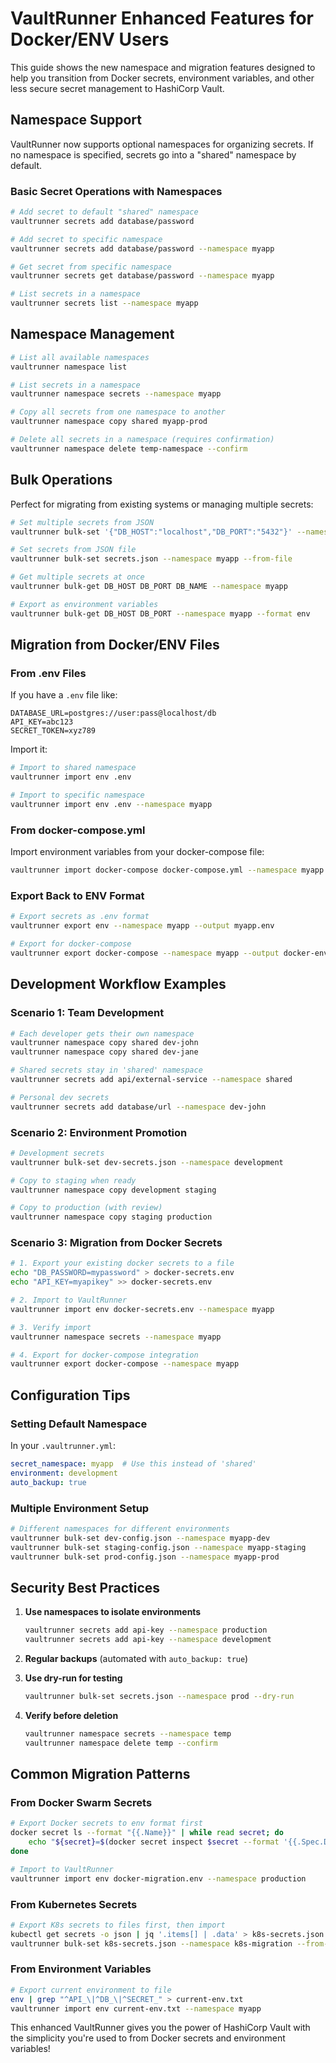 # VaultRunner Enhanced Features for Docker/ENV Users

This guide shows the new namespace and migration features designed to help you transition from Docker secrets, environment variables, and other less secure secret management to HashiCorp Vault.

## Namespace Support

VaultRunner now supports optional namespaces for organizing secrets. If no namespace is specified, secrets go into a "shared" namespace by default.

### Basic Secret Operations with Namespaces

```bash
# Add secret to default "shared" namespace
vaultrunner secrets add database/password

# Add secret to specific namespace
vaultrunner secrets add database/password --namespace myapp

# Get secret from specific namespace
vaultrunner secrets get database/password --namespace myapp

# List secrets in a namespace
vaultrunner secrets list --namespace myapp
```

## Namespace Management

```bash
# List all available namespaces
vaultrunner namespace list

# List secrets in a namespace
vaultrunner namespace secrets --namespace myapp

# Copy all secrets from one namespace to another
vaultrunner namespace copy shared myapp-prod

# Delete all secrets in a namespace (requires confirmation)
vaultrunner namespace delete temp-namespace --confirm
```

## Bulk Operations

Perfect for migrating from existing systems or managing multiple secrets:

```bash
# Set multiple secrets from JSON
vaultrunner bulk-set '{"DB_HOST":"localhost","DB_PORT":"5432"}' --namespace myapp

# Set secrets from JSON file
vaultrunner bulk-set secrets.json --namespace myapp --from-file

# Get multiple secrets at once
vaultrunner bulk-get DB_HOST DB_PORT DB_NAME --namespace myapp

# Export as environment variables
vaultrunner bulk-get DB_HOST DB_PORT --namespace myapp --format env
```

## Migration from Docker/ENV Files

### From .env Files

If you have a `.env` file like:
```
DATABASE_URL=postgres://user:pass@localhost/db
API_KEY=abc123
SECRET_TOKEN=xyz789
```

Import it:
```bash
# Import to shared namespace
vaultrunner import env .env

# Import to specific namespace
vaultrunner import env .env --namespace myapp
```

### From docker-compose.yml

Import environment variables from your docker-compose file:
```bash
vaultrunner import docker-compose docker-compose.yml --namespace myapp
```

### Export Back to ENV Format

```bash
# Export secrets as .env format
vaultrunner export env --namespace myapp --output myapp.env

# Export for docker-compose
vaultrunner export docker-compose --namespace myapp --output docker-env.txt
```

## Development Workflow Examples

### Scenario 1: Team Development
```bash
# Each developer gets their own namespace
vaultrunner namespace copy shared dev-john
vaultrunner namespace copy shared dev-jane

# Shared secrets stay in 'shared' namespace
vaultrunner secrets add api/external-service --namespace shared

# Personal dev secrets
vaultrunner secrets add database/url --namespace dev-john
```

### Scenario 2: Environment Promotion
```bash
# Development secrets
vaultrunner bulk-set dev-secrets.json --namespace development

# Copy to staging when ready
vaultrunner namespace copy development staging

# Copy to production (with review)
vaultrunner namespace copy staging production
```

### Scenario 3: Migration from Docker Secrets
```bash
# 1. Export your existing docker secrets to a file
echo "DB_PASSWORD=mypassword" > docker-secrets.env
echo "API_KEY=myapikey" >> docker-secrets.env

# 2. Import to VaultRunner
vaultrunner import env docker-secrets.env --namespace myapp

# 3. Verify import
vaultrunner namespace secrets --namespace myapp

# 4. Export for docker-compose integration
vaultrunner export docker-compose --namespace myapp
```

## Configuration Tips

### Setting Default Namespace
In your `.vaultrunner.yml`:
```yaml
secret_namespace: myapp  # Use this instead of 'shared'
environment: development
auto_backup: true
```

### Multiple Environment Setup
```bash
# Different namespaces for different environments
vaultrunner bulk-set dev-config.json --namespace myapp-dev
vaultrunner bulk-set staging-config.json --namespace myapp-staging
vaultrunner bulk-set prod-config.json --namespace myapp-prod
```

## Security Best Practices

1. **Use namespaces to isolate environments**
   ```bash
   vaultrunner secrets add api-key --namespace production
   vaultrunner secrets add api-key --namespace development
   ```

2. **Regular backups** (automated with `auto_backup: true`)

3. **Use dry-run for testing**
   ```bash
   vaultrunner bulk-set secrets.json --namespace prod --dry-run
   ```

4. **Verify before deletion**
   ```bash
   vaultrunner namespace secrets --namespace temp
   vaultrunner namespace delete temp --confirm
   ```

## Common Migration Patterns

### From Docker Swarm Secrets
```bash
# Export Docker secrets to env format first
docker secret ls --format "{{.Name}}" | while read secret; do
    echo "${secret}=$(docker secret inspect $secret --format '{{.Spec.Data}}')" >> docker-migration.env
done

# Import to VaultRunner
vaultrunner import env docker-migration.env --namespace production
```

### From Kubernetes Secrets
```bash
# Export K8s secrets to files first, then import
kubectl get secrets -o json | jq '.items[] | .data' > k8s-secrets.json
vaultrunner bulk-set k8s-secrets.json --namespace k8s-migration --from-file
```

### From Environment Variables
```bash
# Export current environment to file
env | grep "^API_\|^DB_\|^SECRET_" > current-env.txt
vaultrunner import env current-env.txt --namespace myapp
```

This enhanced VaultRunner gives you the power of HashiCorp Vault with the simplicity you're used to from Docker secrets and environment variables!